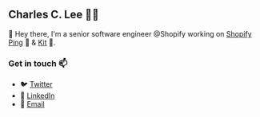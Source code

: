 ## Charles C. Lee 👨‍💻

:wave: Hey there, I'm a senior software engineer @Shopify working on [Shopify Ping](https://www.shopify.com/ping) 💬 & [Kit](https://www.shopify.com/kit) 🤖.

### Get in touch :mailbox:

* :bird: [Twitter](https://twitter.com/reallychar)
* :office: [LinkedIn](https://www.linkedin.com/in/charleschanlee)
* :email: [Email](mailto:contact@charleschanlee.com)
